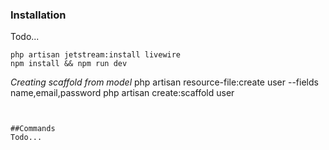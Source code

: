 ### Installation
Todo...
```
php artisan jetstream:install livewire
npm install && npm run dev
```

*Creating scaffold from model*
php artisan resource-file:create user --fields name,email,password
php artisan create:scaffold user

```


##Commands
Todo...